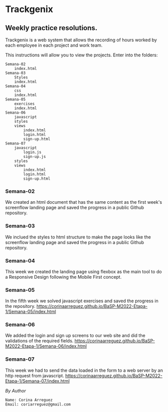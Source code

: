 # Trackgenix
## Weekly practice resolutions.

Trackgenix is a web system that allows the recording of hours worked by each employee in each project and work team.

This instructions will allow you to view the projects.
Enter into the folders:
```
Semana-02
    index.html
Semana-03
    Styles
    index.html
Semana-04
    css
    index.html
Semana-05
    exercises
    index.html
Semana-06
    javascript
    styles
    views
        index.html
        login.html
        sign-up.html
Semana-07
    javascript
        login.js
        sign-up.js
    styles
    views
        index.html
        login.html
        sign-up.html
```
### Semana-02
We created an html document that has the same content as the first week's screenflow landing page and saved the progress in a public Github repository.

### Semana-03
We inclued the styles to html structure to make the page looks like the screenflow landing page and saved the progress in a public Github repository.

### Semana-04
This week we created the landing page using flexbox as the main tool to do a Responsive Design following the Mobile First concept.

### Semana-05
In the fifth week we solved javascript exercises and saved the progress in the repository.
https://corinaarreguez.github.io/BaSP-M2022-Etapa-1/Semana-05/index.html

### Semana-06
We added the login and sign up screens to our web site and did the validations of the required fields.
https://corinaarreguez.github.io/BaSP-M2022-Etapa-1/Semana-06/index.html

### Semana-07
This week we had to send the data loaded in the form to a web server by an http request from javascript.
https://corinaarreguez.github.io/BaSP-M2022-Etapa-1/Semana-07/index.html

_By Author_
```
Name: Corina Arreguez
Email: coriarreguez@gmail.com
```
